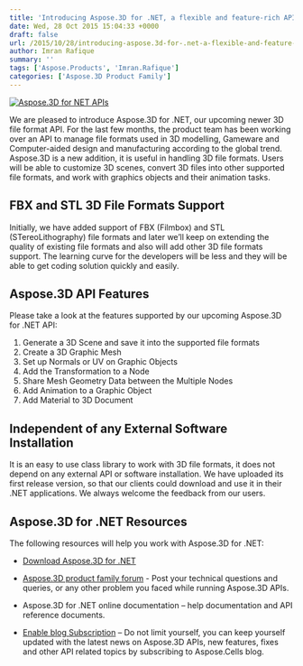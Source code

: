 ```yaml
---
title: 'Introducing Aspose.3D for .NET, a flexible and feature-rich API to work with 3D File Formats'
date: Wed, 28 Oct 2015 15:04:33 +0000
draft: false
url: /2015/10/28/introducing-aspose.3d-for-.net-a-flexible-and-feature-rich-api-to-work-with-3d-file-formats/
author: Imran Rafique
summary: ''
tags: ['Aspose.Products', 'Imran.Rafique']
categories: ['Aspose.3D Product Family']
---
```


[![Aspose.3D for NET APIs][1]](https://blog.aspose.com/wp-content/uploads/sites/2/2015/10/Aspose.3d-for-net-100x100.png)

[](https://blog.aspose.com/wp-content/uploads/sites/2/2015/10/Aspose.3d-for-net-100x100.png)We are pleased to introduce Aspose.3D for .NET, our upcoming newer 3D file format API. For the last few months, the product team has been working over an API to manage file formats used in 3D modelling, Gameware and Computer-aided design and manufacturing according to the global trend. Aspose.3D is a new addition, it is useful in handling 3D file formats. Users will be able to customize 3D scenes, convert 3D files into other supported file formats, and work with graphics objects and their animation tasks.

## FBX and STL 3D File Formats Support

Initially, we have added support of FBX (Filmbox) and STL (STereoLithography) file formats and later we’ll keep on extending the quality of existing file formats and also will add other 3D file formats support. The learning curve for the developers will be less and they will be able to get coding solution quickly and easily.

## Aspose.3D API Features

Please take a look at the features supported by our upcoming Aspose.3D for .NET API:

1.  Generate a 3D Scene and save it into the supported file formats
2.  Create a 3D Graphic Mesh
3.  Set up Normals or UV on Graphic Objects
4.  Add the Transformation to a Node
5.  Share Mesh Geometry Data between the Multiple Nodes
6.  Add Animation to a Graphic Object
7.  Add Material to 3D Document

## Independent of any External Software Installation

It is an easy to use class library to work with 3D file formats, it does not depend on any external API or software installation. We have uploaded its first release version, so that our clients could download and use it in their .NET applications. We always welcome the feedback from our users.

## Aspose.3D for .NET Resources

The following resources will help you work with Aspose.3D for .NET:

*   [Download Aspose.3D for .NET][2]
    
*   [Aspose.3D product family forum][3] - Post your technical questions and queries, or any other problem you faced while running Aspose.3D APIs.
    
*   Aspose.3D for .NET online documentation – help documentation and API reference documents.
    
*   [Enable blog Subscription][4] – Do not limit yourself, you can keep yourself updated with the latest news on Aspose.3D APIs, new features, fixes and other API related topics by subscribing to Aspose.Cells blog.




[1]: https://blog.aspose.com/wp-content/uploads/sites/2/2015/10/Aspose.3d-for-net-100x100.png "Aspose.3d- for-net-100x100"
[2]: http://www.aspose.com/community/files/51/.net-components/aspose.3d-for-.net/default.aspx
[3]: http://www.aspose.com/community/forums/aspose.3d-product-family/535/showforum.aspx
[4]: https://blog.aspose.com/ "Aspose.3D for .NET Blog Subscription"





